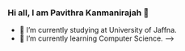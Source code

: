 ### Hi all, I am Pavithra Kanmanirajah 👋


- 🔭 I’m currently studying at University of Jaffna.
- 🌱 I’m currently learning Computer Science.
-->
